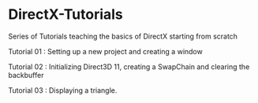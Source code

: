 # DirectX-Tutorials
Series of Tutorials teaching the basics of DirectX starting from scratch

Tutorial 01 : Setting up a new project and creating a window

Tutorial 02 : Initializing Direct3D 11, creating a SwapChain and clearing the backbuffer

Tutorial 03 : Displaying a triangle.

